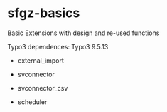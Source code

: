 # sfgz-basics
Basic Extensions with design and re-used functions

Typo3 dependences:
Typo3 9.5.13

- external_import 
 
- svconnector
 
- svconnector_csv 
 
- scheduler
 
 
